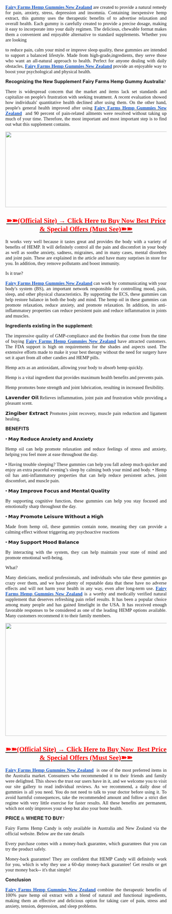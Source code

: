 <p style="text-align: justify;"><a href="https://www.facebook.com/FairyFarmsHempGummiesInNewZealand/"><strong><u><span style="color:#1155cc;font-size:11pt;font-family:Georgia,serif;">Fairy Farms Hemp Gummies New Zealand</span></u></strong></a><strong><span style="font-size:11pt;font-family:Georgia,serif;">&nbsp;</span></strong><span style="font-size:11pt;font-family:Georgia,serif;">are created to provide a natural remedy for pain, anxiety, stress, depression and insomnia. Containing inexpensive hemp extract, this gummy uses the therapeutic benefits of to advertise relaxation and overall health. Each gummy is carefully created to provide a precise dosage, making it easy to incorporate into your daily regimen. The delicious, chewable format makes them a convenient and enjoyable alternative to standard supplements. Whether you are looking&nbsp;</span></p>
<p style="text-align: justify;"><span style="font-size:11pt;font-family:Georgia,serif;">to reduce pain, calm your mind or improve sleep quality, these gummies are intended to support a balanced lifestyle. Made from high-grade,ingredients, they serve those who want an all-natural approach to health. Perfect for anyone dealing with daily obstacles,&nbsp;</span><a href="https://www.facebook.com/FairyFarmsHempGummiesInNewZealand/"><strong><u><span style="color:#1155cc;font-size:11pt;font-family:Georgia,serif;">Fairy Farms Hemp Gummies New Zealand</span></u></strong></a><span style="font-size:11pt;font-family:Georgia,serif;">&nbsp;provide an enjoyable way to boost your psychological and physical health.</span></p>
<p style="text-align: justify;"><span style="font-size:11pt;font-family:Georgia,serif;">𝐑𝐞𝐜𝐨𝐠𝐧𝐢𝐳𝐢𝐧𝐠 𝐭𝐡𝐞 𝐍𝐞𝐰 𝐒𝐮𝐩𝐩𝐥𝐞𝐦𝐞𝐧𝐭 𝐅𝐚𝐢𝐫𝐲 𝐅𝐚𝐫𝐦𝐬 𝐇𝐞𝐦𝐩 𝐆𝐮𝐦𝐦𝐲 𝐀𝐮𝐬𝐭𝐫𝐚𝐥𝐢𝐚?</span></p>
<p style="text-align: justify;"><span style="font-size:11pt;font-family:Georgia,serif;">There is widespread concern that the market and items lack set standards and capitalize on people&apos;s frustration with seeking treatment. A recent evaluation showed how individuals&apos; quantitative health declined after using them. On the other hand, people&apos;s general health improved after using&nbsp;</span><a href="https://www.facebook.com/FairyFarmsHempGummiesInNewZealand/"><strong><u><span style="color:#1155cc;font-size:11pt;font-family:Georgia,serif;">Fairy Farms Hemp Gummies New Zealand</span></u></strong></a><span style="font-size:11pt;font-family:Georgia,serif;">&nbsp; and 90 percent of pain-related ailments were resolved without taking up much of your time. Therefore, the most important and most important step is to find out what this supplement contains.</span></p>
<p style="text-align: justify;"><span style="font-size:11pt;font-family:Georgia,serif;"><span style="border:none;"><img src="https://lh7-rt.googleusercontent.com/docsz/AD_4nXeRS_yFzcuT2_RCfusLqJGNzDxd-sLwBBIRZGCvd2oBST_jM1kQjXpfAPFwnsLnc8hur9w9-qkwBG2bObJCoWVLvlWw3A4KXEEQEpag0DmaEkj_9QDNfF3FDQm1ZA-NmledBzixJLlU2eKbpu_ER1mZiSdq?key=_li1j3WMJvahu_IaMTOBDw" width="624" height="236"></span></span></p>
<h2 style="text-align: center;"><a href="https://healthcare24hrs.com/fairyfarmshemp-NZ"><strong><u><span style="color:#ff0000;font-size:16pt;font-family:'Playfair Display',serif;">➽➽(Official Site) &rarr; Click Here to Buy Now Best Price &amp; Special Offers (Must See)➽➽</span></u></strong></a></h2>
<p style="text-align: justify;"><span style="font-size:11pt;font-family:Georgia,serif;">It works very well because it tastes great and provides the body with a variety of benefits of HEMP. It will definitely control all the pain and discomfort in your body as well as soothe anxiety, sadness, migraines, and in many cases, mental disorders and joint pain. These are explained in the article and have many surprises in store for you. In addition, they remove pollutants and boost immunity.</span></p>
<p style="text-align: justify;"><span style="font-size:11pt;font-family:Georgia,serif;">Is it true?</span></p>
<p style="text-align: justify;"><a href="https://www.facebook.com/FairyFarmsHempGummiesInNewZealand/"><strong><u><span style="color:#1155cc;font-size:11pt;font-family:Georgia,serif;">Fairy Farms Hemp Gummies New Zealand</span></u></strong></a><span style="font-size:11pt;font-family:Georgia,serif;">&nbsp;can work by communicating with your body&apos;s system (BS), an important network responsible for controlling mood, pain, sleep, and other physical characteristics. By supporting the ECS, these gummies can help restore balance in both the body and mind. The hemp oil in these gummies can promote relaxation, reduce anxiety, and promote relaxation. In addition, its anti-inflammatory properties can reduce persistent pain and reduce inflammation in joints and muscles.</span></p>
<p style="text-align: justify;"><span style="font-size:11pt;font-family:Georgia,serif;">𝐈𝐧𝐠𝐫𝐞𝐝𝐢𝐞𝐧𝐭𝐬 𝐞𝐱𝐢𝐬𝐭𝐢𝐧𝐠 𝐢𝐧 𝐭𝐡𝐞 𝐬𝐮𝐩𝐩𝐥𝐞𝐦𝐞𝐧𝐭:</span></p>
<p style="text-align: justify;"><span style="font-size:11pt;font-family:Georgia,serif;">The impressive quality of GMP-compliance and the freebies that come from the time of buying&nbsp;</span><a href="https://www.facebook.com/FairyFarmsHempGummiesInNewZealand/"><strong><u><span style="color:#1155cc;font-size:11pt;font-family:Georgia,serif;">Fairy Farms Hemp Gummies New Zealand</span></u></strong></a><span style="font-size:11pt;font-family:Georgia,serif;">&nbsp;have attracted customers. The FDA support is high on requirements for the shades and aspects used. The extensive efforts made to make it your best therapy without the need for surgery have set it apart from all other candies and HEMP pills.</span></p>
<p style="text-align: justify;"><span style="font-size:11pt;font-family:Georgia,serif;">Hemp acts as an antioxidant, allowing your body to absorb hemp quickly.</span></p>
<p style="text-align: justify;"><span style="font-size:11pt;font-family:Georgia,serif;">Hemp is a vital ingredient that provides maximum health benefits and prevents pain.</span></p>
<p style="text-align: justify;"><span style="font-size:11pt;font-family:Georgia,serif;">Hemp promotes bone strength and joint lubrication, resulting in increased flexibility.</span></p>
<p style="text-align: justify;"><span style="font-size:11pt;font-family:Georgia,serif;">𝗟𝗮𝘃𝗲𝗻𝗱𝗲𝗿 𝗢𝗶𝗹 Relieves inflammation, joint pain and frustration while providing a pleasant scent.</span></p>
<p style="text-align: justify;"><span style="font-size:11pt;font-family:Georgia,serif;">𝗭𝗶𝗻𝗴𝗶𝗯𝗲𝗿 𝗘𝘅𝘁𝗿𝗮𝗰𝘁 Promotes joint recovery, muscle pain reduction and ligament healing.</span></p>
<p style="text-align: justify;"><span style="font-size:11pt;font-family:Georgia,serif;">𝐁𝐄𝐍𝐄𝐅𝐈𝐓𝐒</span></p>
<p style="text-align: justify;"><span style="font-size:11pt;font-family:Georgia,serif;">&bull; 𝗠𝗮𝘆 𝗥𝗲𝗱𝘂𝗰𝗲 𝗔𝗻𝘅𝗶𝗲𝘁𝘆 𝗮𝗻𝗱 𝗔𝗻𝘅𝗶𝗲𝘁𝘆</span></p>
<p style="text-align: justify;"><span style="font-size:11pt;font-family:Georgia,serif;">Hemp oil can help promote relaxation and reduce feelings of stress and anxiety, helping you feel more at ease throughout the day.</span></p>
<p style="text-align: justify;"><span style="font-size:11pt;font-family:Georgia,serif;">&bull; Having trouble sleeping? These gummies can help you fall asleep much quicker and enjoy an extra peaceful evening&rsquo;s sleep by calming both your mind and body. &bull; Hemp oil has anti-inflammatory properties that can help reduce persistent aches, joint discomfort, and muscle pain.&nbsp;</span></p>
<p style="text-align: justify;"><span style="font-size:11pt;font-family:Georgia,serif;">&bull; 𝗠𝗮𝘆 𝗜𝗺𝗽𝗿𝗼𝘃𝗲 𝗙𝗼𝗰𝘂𝘀 𝗮𝗻𝗱 𝗠𝗲𝗻𝘁𝗮𝗹 𝗤𝘂𝗮𝗹𝗶𝘁𝘆</span></p>
<p style="text-align: justify;"><span style="font-size:11pt;font-family:Georgia,serif;">By supporting cognitive function, these gummies can help you stay focused and emotionally sharp throughout the day.</span></p>
<p style="text-align: justify;"><span style="font-size:11pt;font-family:Georgia,serif;">&bull; 𝗠𝗮𝘆 𝗣𝗿𝗼𝗺𝗼𝘁𝗲 𝗟𝗲𝗶𝘀𝘂𝗿𝗲 𝗪𝗶𝘁𝗵𝗼𝘂𝘁 𝗮 𝗛𝗶𝗴𝗵</span></p>
<p style="text-align: justify;"><span style="font-size:11pt;font-family:Georgia,serif;">Made from hemp oil, these gummies contain none, meaning they can provide a calming effect without triggering any psychoactive reactions</span></p>
<p style="text-align: justify;"><span style="font-size:11pt;font-family:Georgia,serif;">&bull; 𝗠𝗮𝘆 𝗦𝘂𝗽𝗽𝗼𝗿𝘁 𝗠𝗼𝗼𝗱 𝗕𝗮𝗹𝗮𝗻𝗰𝗲</span></p>
<p style="text-align: justify;"><span style="font-size:11pt;font-family:Georgia,serif;">By interacting with the system, they can help maintain your state of mind and promote emotional well-being.</span></p>
<p style="text-align: justify;"><span style="font-size:11pt;font-family:Georgia,serif;">What?</span></p>
<p style="text-align: justify;"><span style="font-size:11pt;font-family:Georgia,serif;">Many dieticians, medical professionals, and individuals who take these gummies go crazy over them, and we have plenty of reputable data that these have no adverse effects and will not harm your health in any way, even after long-term use.&nbsp;</span><a href="https://www.facebook.com/FairyFarmsHempGummiesInNewZealand/"><strong><u><span style="color:#1155cc;font-size:11pt;font-family:Georgia,serif;">Fairy Farms Hemp Gummies New Zealand</span></u></strong></a><span style="font-size:11pt;font-family:Georgia,serif;">&nbsp;is a worthy and medically verified natural supplement that deserves refreshing pain relief results. It has been a popular choice among many people and has gained limelight in the USA. It has received enough favorable responses to be considered as one of the leading HEMP options available. Many customers recommend it to their family members.</span></p>
<p style="text-align: justify;"><span style="font-size:11pt;font-family:Georgia,serif;"><span style="border:none;"><img src="https://lh7-rt.googleusercontent.com/docsz/AD_4nXf-oUYJXGLpVCDm_CDun2lUqrGpaRY_20MeUXxC7SSvl3kFLEeCaOsY1n66Il7EzbFbVxVHYnQwSL91wVOVp3bDCoWVthJDMzJofLcOJoRRC--m1JX-ou72r338p239SI0xs659azLFQgPna2SY91rbx6Sv?key=_li1j3WMJvahu_IaMTOBDw" width="624" height="352"></span></span></p>
<h2 style="text-align: center;"><a href="https://healthcare24hrs.com/fairyfarmshemp-NZ"><strong><u><span style="color:#ff0000;font-size:16pt;font-family:'Playfair Display',serif;">➽➽(Official Site) &rarr; Click Here to Buy Now &nbsp;Best Price &amp; Special Offers (Must See)➽➽</span></u></strong></a></h2>
<p style="text-align: justify;"><a href="https://www.facebook.com/FairyFarmsHempGummiesInNewZealand/"><strong><u><span style="color:#1155cc;font-size:11pt;font-family:Georgia,serif;">Fairy Farms Hemp Gummies New Zealand</span></u></strong></a><span style="font-size:11pt;font-family:Georgia,serif;">&nbsp; is one of the most preferred items in the Australia market. Consumers who recommended it to their friends and family were delighted. This shows the trust our users have in it, and we welcome you to visit our site gallery to read individual reviews. As we recommend, a daily dose of gummies is all you need. You do not need to talk to your doctor before using it. To avoid harmful consequences, take the recommended amount and follow a strict diet regime with very little exercise for faster results. All these benefits are permanent, which not only improves your sleep but also your bone health.</span></p>
<p style="text-align: justify;"><span style="font-size:11pt;font-family:Georgia,serif;">𝐏𝐑𝐈𝐂𝐄 &amp; 𝐖𝐇𝐄𝐑𝐄 𝐓𝐎 𝐁𝐔𝐘?</span></p>
<p style="text-align: justify;"><span style="font-size:11pt;font-family:Georgia,serif;">Fairy Farms Hemp Candy is only available in Australia and New Zealand via the official website. Below are the rate details</span></p>
<p style="text-align: justify;"><span style="font-size:11pt;font-family:Georgia,serif;">Every purchase comes with a money-back guarantee, which guarantees that you can try the product safely.</span></p>
<p style="text-align: justify;"><span style="font-size:11pt;font-family:Georgia,serif;">Money-back guarantee! They are confident that HEMP Candy will definitely work for you, which is why they use a 60-day money-back guarantee! Get results or get your money back-- it&apos;s that simple!</span></p>
<p style="text-align: justify;"><span style="font-size:11pt;font-family:Georgia,serif;">𝐂𝐨𝐧𝐜𝐥𝐮𝐬𝐢𝐨𝐧</span></p>
<p style="text-align: justify;"><a href="https://www.facebook.com/FairyFarmsHempGummiesInNewZealand/"><strong><u><span style="color:#1155cc;font-size:11pt;font-family:Georgia,serif;">Fairy Farms Hemp Gummies New Zealand</span></u></strong></a><span style="font-size:11pt;font-family:Georgia,serif;">&nbsp;combine the therapeutic benefits of 100% pure hemp oil extract with a blend of natural and functional ingredients, making them an effective and delicious option for taking care of pain, stress and anxiety, tension, depression, and sleep problems.</span></p>
